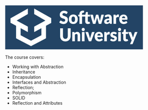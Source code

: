 
<img width="450" height="144" border="0" alt="Premium WordPress Themes - AppThemes" src="https://raw.githubusercontent.com/radotooo/SoftUni/master/C%23Advance/download.png"></img>

<p>The course covers:</p>
<ul>
<li>Working with Abstraction</li>
<li>Inheritance</li>
<li>Encapsulation</li>
<li>Interfaces and Abstraction</li>
<li>Reflection;</li>
<li>Polymorphism</li>
<li>SOLID</li>
<li>Reflection and Attributes</li>

